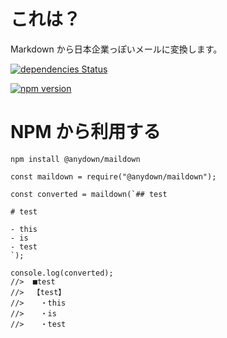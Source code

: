 # これは？

Markdown から日本企業っぽいメールに変換します。

[![dependencies Status](https://david-dm.org/anydown/maildown/status.svg)](https://david-dm.org/anydown/maildown)

[![npm version](https://badge.fury.io/js/%40anydown%2Fmaildown.svg)](https://badge.fury.io/js/%40anydown%2Fmaildown)

# NPM から利用する

`npm install @anydown/maildown`

```
const maildown = require("@anydown/maildown");

const converted = maildown(`## test

# test

- this
- is
- test
`);

console.log(converted);
//>  ■test
//>  【test】
//>  　・this
//>  　・is
//>  　・test
```
